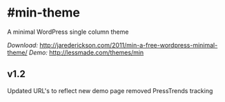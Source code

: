 #min-theme
=========

A minimal WordPress single column theme

*Download:* http://jarederickson.com/2011/min-a-free-wordpress-minimal-theme/
*Demo:* http://lessmade.com/themes/min

## v1.2
Updated URL's to reflect new demo page
removed PressTrends tracking